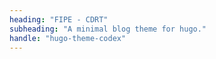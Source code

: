 ```yaml
---
heading: "FIPE - CDRT"
subheading: "A minimal blog theme for hugo."
handle: "hugo-theme-codex"
---
```

